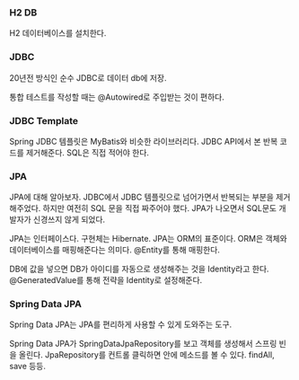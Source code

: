 ### H2 DB
H2 데이터베이스를 설치한다.

### JDBC
20년전 방식인 순수 JDBC로 데이터 db에 저장.

통합 테스트를 작성할 때는 @Autowired로 주입받는 것이 편하다. 

### JDBC Template
Spring JDBC 템플릿은 MyBatis와 비슷한 라이브러리다. JDBC API에서 본 반복 코드를 제거해준다.
SQL은 직접 적어야 한다. 

### JPA
JPA에 대해 알아보자.
JDBC에서 JDBC 템플릿으로 넘어가면서 반복되는 부분을 제거해주었다. 하지만 여전히 SQL 문을 직접 짜주어야 했다. JPA가 나오면서 SQL문도 개발자가 신경쓰지 않게 되었다.

JPA는 인터페이스다. 구현체는 Hibernate. 
JPA는 ORM의 표준이다. ORM은 객체와 데이터베이스를 매핑해준다는 의미다. 
@Entity를 통해 매핑한다. 

DB에 값을 넣으면 DB가 아이디를 자동으로 생성해주는 것을 Identity라고 한다. 
@GeneratedValue를 통해 전략을 Identity로 설정해준다. 

### Spring Data JPA
Spring Data JPA는 JPA를 편리하게 사용할 수 있게 도와주는 도구.

Spring Data JPA가 SpringDataJpaRepository를 보고 객체를 생성해서 스프링 빈을 올린다. 
JpaRepository를 컨트롤 클릭하면 안에 메소드를 볼 수 있다. findAll, save 등등.